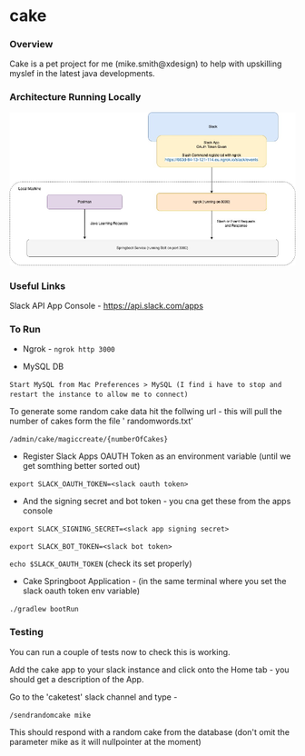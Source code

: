 # cake

### **Overview**

Cake is a pet project for me (mike.smith@xdesign) to help with upskilling myslef in the latest java developments.

### **Architecture Running Locally**

![Cake Architecture](/resources/CakeSlackArchitecture.jpg)

### **Useful Links**

Slack API App Console - https://api.slack.com/apps

### To Run

- Ngrok -  `ngrok http 3000`


- MySQL DB

`Start MySQL from Mac Preferences > MySQL (I find i have to stop and restart the instance to allow me to connect)`

To generate some random cake data hit the follwing url - this will pull the number of cakes form the file '
randomwords.txt'

`/admin/cake/magiccreate/{numberOfCakes}`

- Register Slack Apps OAUTH Token as an environment variable (until we get somthing better sorted out)

`export SLACK_OAUTH_TOKEN=<slack oauth token>`

- And the signing secret and bot token - you cna get these from the apps console

`export SLACK_SIGNING_SECRET=<slack app signing secret>`

`export SLACK_BOT_TOKEN=<slack bot token>`

`echo $SLACK_OAUTH_TOKEN` (check its set properly)

- Cake Springboot Application - (in the same terminal where you set the slack oauth token env variable)

`./gradlew bootRun`

### Testing

You can run a couple of tests now to check this is working.

Add the cake app to your slack instance and click onto the Home tab - you should get a description of the App.

Go to the 'caketest' slack channel and type -

`/sendrandomcake mike`

This should respond with a random cake from the database (don't omit the parameter mike as it will nullpointer at the
moment)



